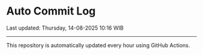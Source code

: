 # Auto Commit Log

Last updated: Thursday, 14-08-2025 10:16 WIB

---

This repository is automatically updated every hour using GitHub Actions.
